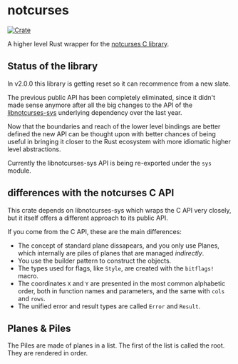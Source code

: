 # notcurses

[![Crate](https://img.shields.io/crates/v/notcurses.svg)](https://crates.io/crates/notcurses)

A higher level Rust wrapper for the [notcurses C library][1].

## Status of the library

In v2.0.0 this library is getting reset so it can recommence from a new slate.

The previous public API has been completely eliminated, since it didn't made
sense anymore after all the big changes to the API of the [libnotcurses-sys][2]
underlying dependency over the last year.

Now that the boundaries and reach of the lower level bindings are better defined
the new API can be thought upon with better chances of being useful in bringing
it closer to the Rust ecosystem with more idiomatic higher level abstractions.

Currently the libnotcurses-sys API is being re-exported under the `sys` module.

[1]:https://github.com/dankamongmen/notcurses
[2]:https://crates.io/crates/libnotcurses-sys


## differences with the notcurses C API

This crate depends on libnotcurses-sys which wraps the C API very closely, but
it itself offers a different approach to its public API.

If you come from the C API, these are the main differences:

- The concept of standard plane dissapears, and you only use Planes, which
  internally are piles of planes that are managed *indirectly*.
- You use the builder pattern to construct the objects.
- The types used for flags, like `Style`, are created with the `bitflags!` macro.
- The coordinates `X` and `Y` are presented in the most common alphabetic order, 
  both in function names and parameters, and the same with `cols` and `rows`.
- The unified error and result types are called `Error` and `Result`.


## Planes & Piles

The Piles are made of planes in a list. The first of the list is called the root.
They are rendered in order.
